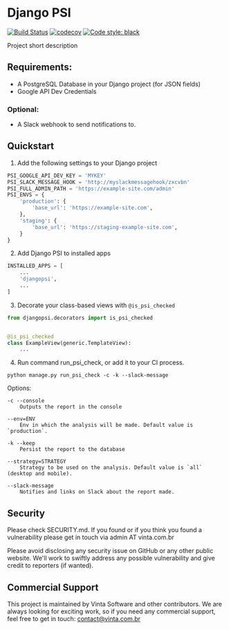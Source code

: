 # Django PSI

[![Build Status](https://travis-ci.org/vintasoftware/django-psi.svg?branch=develop)](https://travis-ci.org/vintasoftware/django-psi)
[![codecov](https://codecov.io/gh/vintasoftware/django-psi/branch/develop/graph/badge.svg)](https://codecov.io/gh/vintasoftware/django-psi)
[![Code style: black](https://img.shields.io/badge/code%20style-black-000000.svg)](https://github.com/psf/black)

Project short description

## Requirements:
- A PostgreSQL Database in your Django project (for JSON fields)
- Google API Dev Credentials

### Optional:
- A Slack webhook to send notifications to.

## Quickstart

1. Add the following settings to your Django project
```python
PSI_GOOGLE_API_DEV_KEY = 'MYKEY'
PSI_SLACK_MESSAGE_HOOK = 'http://myslackmessagehook/zxcvbn'
PSI_FULL_ADMIN_PATH = 'https://example-site.com/admin'
PSI_ENVS = {
    'production': {
        'base_url': 'https://example-site.com',
    },
    'staging': {
        'base_url': 'https://staging-example-site.com',
    }
}
```

2. Add Django PSI to installed apps

```python
INSTALLED_APPS = [
    ...
    'djangopsi',
    ...
]
```

3. Decorate your class-based views with `@is_psi_checked`

```python
from djangopsi.decorators import is_psi_checked


@is_psi_checked
class ExampleView(generic.TemplateView):
    ...
```

4. Run command run_psi_check, or add it to your CI process.

`python manage.py run_psi_check -c -k --slack-message`

Options:

```
-c --console
    Outputs the report in the console

--env=ENV
    Env in which the analysis will be made. Default value is `production`.

-k --keep
    Persist the report to the database

--strategy=STRATEGY
    Strategy to be used on the analysis. Default value is `all` (desktop and mobile).

--slack-message
    Notifies and links on Slack about the report made.
```

## Security

Please check SECURITY.md. If you found or if you think you found a vulnerability please get in touch via admin AT vinta.com.br

Please avoid disclosing any security issue on GitHub or any other public website. We'll work to swiftly address any possible vulnerability and give credit to reporters (if wanted).

## Commercial Support

This project is maintained by Vinta Software and other contributors. We are always looking for exciting work, so if you need any commercial support, feel free to get in touch: contact@vinta.com.br